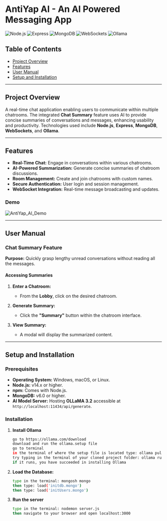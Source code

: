 # AntiYap AI - An AI Powered Messaging App

![Node.js](https://img.shields.io/badge/node.js-v14.0.0-brightgreen.svg)
![Express](https://img.shields.io/badge/express-v4.17.1-lightgrey.svg)
![MongoDB](https://img.shields.io/badge/mongodb-v6.3.0-green.svg)
![WebSockets](https://img.shields.io/badge/WebSockets-Enabled-yellow.svg)
![Ollama](https://img.shields.io/badge/ollama-brightgreen.svg)

## Table of Contents

- [Project Overview](#project-overview)
- [Features](#features)
- [User Manual](#user-manual)
- [Setup and Installation](#setup-and-installation)

---

## Project Overview

A real-time chat application enabling users to communicate within multiple chatrooms. The integrated **Chat Summary** feature uses AI to provide concise summaries of conversations and messages, enhancing usability and productivity. Technologies used include **Node.js**, **Express**, **MongoDB**, **WebSockets**, and **Ollama**.

---

## Features

- **Real-Time Chat:** Engage in conversations within various chatrooms.
- **AI-Powered Summarization:** Generate concise summaries of chatroom discussions.
- **Room Management:** Create and join chatrooms with custom names.
- **Secure Authentication:** User login and session management.
- **WebSocket Integration:** Real-time message broadcasting and updates.
  
### Demo

![AntiYap_AI_Demo](https://github.com/user-attachments/assets/4790068b-38c7-4731-958f-9867b128207a)

---

## User Manual

### Chat Summary Feature

**Purpose:** Quickly grasp lengthy unread conversations without reading all the messages.

#### Accessing Summaries

1. **Enter a Chatroom:**
   - From the **Lobby**, click on the desired chatroom.

2. **Generate Summary:**
   - Click the **"Summary"** button within the chatroom interface.

3. **View Summary:**
   - A modal will display the summarized content.

---

## Setup and Installation

### Prerequisites

- **Operating System:** Windows, macOS, or Linux.
- **Node.js:** v14.x or higher.
- **npm:** Comes with Node.js.
- **MongoDB:** v6.0 or higher.
- **AI Model Server:** Hosting **OLLaMA 3.2** accessible at `http://localhost:11434/api/generate`.

### Installation

1. **Install Ollama**

   ```bash
   go to https://ollama.com/download
   download and run the ollama.setup file
   go to terminal
   in the terminal of where the setup file is located type: ollama pull llama3.2
   try typing in the terminal of your cloned project folder: ollama run llama3.2:latest
   if it runs, you have succeeded in installing Ollama

2. **Load the Database:**
   
   ```bash
   type in the terminal: mongosh mongo
   then type: load('initdb.mongo')
   then type: load('initUsers.mongo')
   
3. **Run the server**

   ```bash
   type in the terminal: nodemon server.js
   then navigate to your browser and open localhost:3000 
